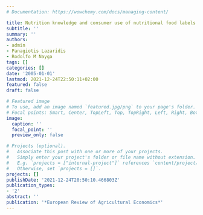 ```yaml
---
# Documentation: https://wowchemy.com/docs/managing-content/

title: Nutrition knowledge and consumer use of nutritional food labels
subtitle: ''
summary: ''
authors:
- admin
- Panagiotis Lazaridis
- Rodolfo M Nayga
tags: []
categories: []
date: '2005-01-01'
lastmod: 2021-12-24T22:50:11+02:00
featured: false
draft: false

# Featured image
# To use, add an image named `featured.jpg/png` to your page's folder.
# Focal points: Smart, Center, TopLeft, Top, TopRight, Left, Right, BottomLeft, Bottom, BottomRight.
image:
  caption: ''
  focal_point: ''
  preview_only: false

# Projects (optional).
#   Associate this post with one or more of your projects.
#   Simply enter your project's folder or file name without extension.
#   E.g. `projects = ["internal-project"]` references `content/project/deep-learning/index.md`.
#   Otherwise, set `projects = []`.
projects: []
publishDate: '2021-12-24T20:50:10.466803Z'
publication_types:
- '2'
abstract: ''
publication: '*European Review of Agricultural Economics*'
---
```

